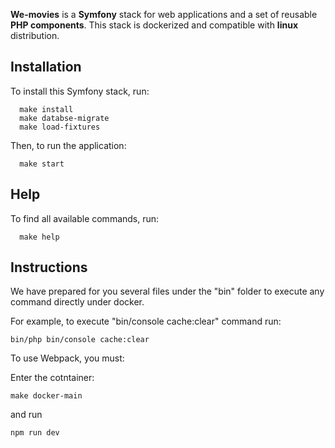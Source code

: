 **We-movies** is a **Symfony** stack for web applications and a set of reusable
**PHP components**.
This stack is dockerized and compatible with **linux** distribution.

Installation
------------

To install this Symfony stack, run:
```shell script
  make install
  make databse-migrate
  make load-fixtures
  ```

Then, to run the application:
```shell script
  make start
  ```

Help
----

To find all available commands, run:
```shell script
  make help
  ```

Instructions
------------

We have prepared for you several files under the "bin" folder to execute any command directly under docker.

For example, to execute "bin/console cache:clear" command run:

```shell script
bin/php bin/console cache:clear
```


To use Webpack, you must:

Enter the cotntainer:
```shell script
make docker-main
```
and run
```shell script
npm run dev
```
